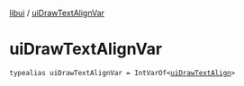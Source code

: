 [libui](index.md) / [uiDrawTextAlignVar](./ui-draw-text-align-var.md)

# uiDrawTextAlignVar

`typealias uiDrawTextAlignVar = IntVarOf<`[`uiDrawTextAlign`](ui-draw-text-align.md)`>`